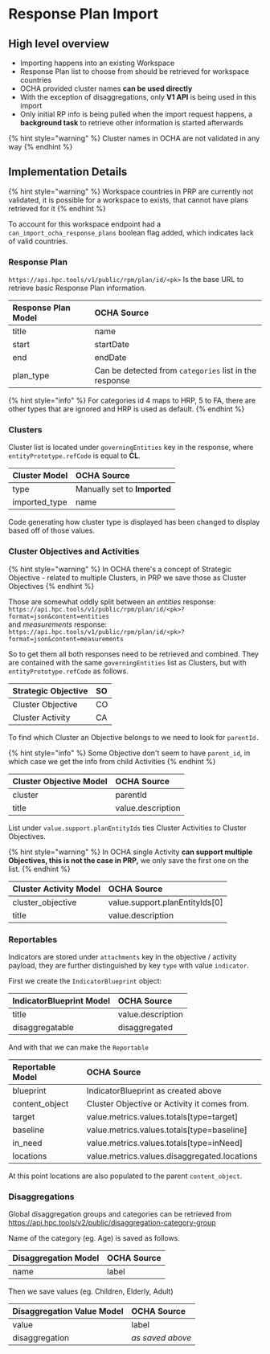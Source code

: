 # Response Plan Import

## High level overview

* Importing happens into an existing Workspace
* Response Plan list to choose from should be retrieved for workspace countries
* OCHA provided cluster names **can be used directly**
* With the exception of disaggregations, only **V1 API** is being used in this import
* Only initial RP info is being pulled when the import request happens, a **background task** to retrieve other information is started afterwards

{% hint style="warning" %}
Cluster names in OCHA are not validated in any way
{% endhint %}

## Implementation Details

{% hint style="warning" %}
Workspace countries in PRP are currently not validated,  it is possible for a workspace to exists, that cannot have plans retrieved for it
{% endhint %}

To account for this workspace endpoint had a `can_import_ocha_response_plans` boolean flag added, which indicates lack of valid countries.

### Response Plan

`https://api.hpc.tools/v1/public/rpm/plan/id/<pk>` Is the base URL to retrieve basic Response Plan information.

| **Response Plan Model** | **OCHA Source** |
| :--- | :--- |
| title | name |
| start | startDate |
| end | endDate |
| plan\_type | Can be detected from `categories` list in the response |

{% hint style="info" %}
For categories id 4 maps to HRP, 5 to FA, there are other types that are ignored and HRP is used as default.
{% endhint %}

### Clusters

Cluster list is located under `governingEntities` key in the response, where `entityPrototype.refCode` is equal to **CL**.

| **Cluster Model** | **OCHA Source** |
| :--- | :--- |
| type | Manually set to **Imported** |
| imported\_type | name |

Code generating how cluster type is displayed has been changed to display based off of those values.

### Cluster Objectives and Activities

{% hint style="warning" %}
In OCHA there's a concept of Strategic Objective - related to multiple Clusters, in PRP we save those as Cluster Objectives
{% endhint %}

Those are somewhat oddly split between an _entities_ response:  
`https://api.hpc.tools/v1/public/rpm/plan/id/<pk>?format=json&content=entities`   
and _measurements_ response:  
`https://api.hpc.tools/v1/public/rpm/plan/id/<pk>?format=json&content=measurements`

So to get them all both responses need to be retrieved and combined. They are contained with the same `governingEntities` list as Clusters, but with `entityPrototype.refCode` as follows.

| Strategic Objective | SO |
| :--- | :--- |
| Cluster Objective | CO |
| Cluster Activity | CA |

To find which Cluster an Objective belongs to we need to look for `parentId.`

{% hint style="info" %}
Some Objective don't seem to have `parent_id`, in which case we get the info from child Activities
{% endhint %}

| **Cluster Objective Model** | **OCHA Source** |
| :--- | :--- |
| cluster | parentId |
| title | value.description |

List under `value.support.planEntityIds` ties Cluster Activities to Cluster Objectives.

{% hint style="warning" %}
In OCHA single Activity **can support multiple Objectives, this is not the case in PRP,** we only save the first one on the list.
{% endhint %}

| **Cluster Activity Model** | **OCHA Source** |
| :--- | :--- |
| cluster\_objective | value.support.planEntityIds\[0\] |
| title | value.description |

### Reportables

Indicators are stored under `attachments` key in the objective / activity payload, they are further distinguished by key `type` with value `indicator`.

First we create the `IndicatorBlueprint` object:

| **IndicatorBlueprint Model** | **OCHA Source** |
| :--- | :--- |
| title | value.description |
| disaggregatable | disaggregated |

And with that we can make the `Reportable`

| **Reportable Model** | **OCHA Source** |
| :--- | :--- |
| blueprint | IndicatorBlueprint as created above |
| content\_object | Cluster Objective or Activity it comes from. |
| target | value.metrics.values.totals\[type=target\] |
| baseline | value.metrics.values.totals\[type=baseline\] |
| in\_need | value.metrics.values.totals\[type=inNeed\] |
| locations | value.metrics.values.disaggregated.locations |

At this point locations are also populated to the parent `content_object`.

### Disaggregations

Global disaggregation groups and categories can be retrieved from https://api.hpc.tools/v2/public/disaggregation-category-group

Name of the category \(eg. Age\) is saved as follows.

| **Disaggregation Model** | **OCHA Source** |
| :--- | :--- |
| name | label |

Then we save values \(eg. Children, Elderly, Adult\)

| **Disaggregation Value Model** | **OCHA Source** |
| :--- | :--- |
| value | label |
| disaggregation | _as saved above_ |

